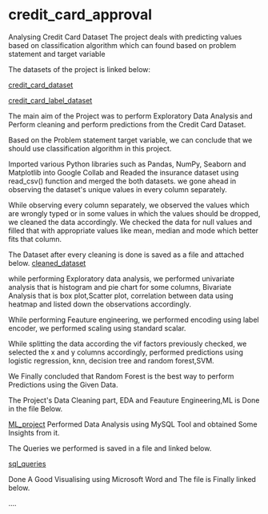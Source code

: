 # credit_card_approval

Analysing Credit Card Dataset
The project deals with predicting values based on classification algorithm which can found based on problem statement and target variable

The datasets of the project is linked below:

[credit_card_dataset](https://github.com/Vara9/credit_card_approval/blob/main/ml%20project1/Credit_card.csv)

[credit_card_label_dataset](https://github.com/Vara9/credit_card_approval/blob/main/ml%20project1/Credit_card_label.csv)

The main aim of the Project was to perform Exploratory Data Analysis and Perform cleaning and perform predictions from the Credit Card Dataset.

Based on the Problem statement target variable, we can conclude that we should use classification algorithm in this project.

Imported various Python libraries such as Pandas, NumPy, Seaborn and Matplotlib into Google Collab and Readed the insurance dataset using read_csv() function and merged the both datasets. we gone ahead in observing the dataset's unique values in every column separately.

While observing every column separately, we observed the values which are wrongly typed or in some values in which the values should be dropped, we cleaned the data accordingly. We checked the data for null values and filled that with appropriate values like mean, median and mode which better fits that column.

The Dataset after every cleaning is done is saved as a file and attached below.
[cleaned_dataset](https://github.com/Vara9/credit_card_approval/blob/main/ml%20project1/Cleaned_Dataset)

while performing Exploratory data analysis, we performed univariate analysis that is histogram and pie chart for some columns, Bivariate Analysis that is box plot,Scatter plot, correlation between data using heatmap and listed down the observations accordingly.

While performing Feauture engineering, we performed encoding using label encoder, we performed scaling using standard scalar.

While splitting the data according the vif factors previously checked, we selected the x and y columns accordingly, performed predictions using logistic regression, knn, decision tree and random forest,SVM.

We Finally concluded that Random Forest is the best way to perform Predictions using the Given Data.

The Project's Data Cleaning part, EDA and Feauture Engineering,ML is Done in the file Below.

[ML_project](https://github.com/Vara9/credit_card_approval/blob/main/ml%20project1/credit%20card%20project.ipynb)
Performed Data Analysis using MySQL Tool and obtained Some Insights from it.

The Queries we performed is saved in a file and linked below.

[sql_queries](https://github.com/Vara9/credit_card_approval/blob/main/ml%20project1/credit_Card%20sql_questions.sql)

Done A Good Visualising using Microsoft Word and The file is Finally linked below.

....
